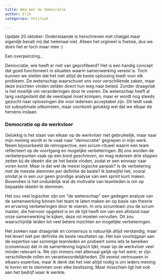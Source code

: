 ```yaml
---
title: Weg met de democratie
author: Erik
categories: Politiek

---
```

Update 20 oktober: Onderstaande is herschreven met chatgpt maar eigenlijk bevalt mij dat helemaal niet. Alleen het orgineel is foetsie, dus we doen het er toch maar mee :)

Een overpeinzing...

Democratie, wie heeft er niet van geprofiteerd? Het is een handig concept dat goed functioneert in situaties waarin samenwerking vereist is. Toch kunnen we stellen dat het niet altijd de beste oplossing biedt voor elk probleem. De wetenschap waarschuwt ons voor verschillende zaken, maar deze inzichten vinden zelden direct hun weg naar beleid. Zonder draagvlak is het moeilijk om veranderingen door te voeren. De wetenschap heeft al lang vastgesteld dat de veestapel moet krimpen, maar er wordt nog steeds gezocht naar oplossingen die voor iedereen acceptabel zijn. Dit leidt vaak tot suboptimale uitkomsten, maar voorkomt gelukkig wel dat we elkaar de hersens inslaan.

### Democratie op de werkvloer

Gelukkig is het slaan van elkaar op de werkvloer niet gebruikelijk, maar naar mijn mening wordt er te vaak naar "democratie" gegrepen in mijn werk. Neem bijvoorbeeld de retrospective, een scrum-ritueel waarin een team reflecteert op de voortgang en mogelijke verbeteringen. Bij ons worden de verbeterpunten vaak op een bord geschreven, en mag iedereen drie stippen zetten bij de ideeën die ze het beste vinden, zodat er een winnaar naar voren komt. Maar is dat wel de meest logische aanpak? Is de verbetering met de meeste stemmen per definitie de beste? Ik betwijfel het, vooral omdat je in een uur geen grondige analyse van een sprint kunt maken. Bovendien is het onduidelijk wat de motivatie van teamleden is om op bepaalde ideeën te stemmen.

Het zou veel logischer zijn om "de wetenschap" een gedegen analyse van de samenwerking binnen het team te laten maken en op basis van theorie en ervaring verbeteringen door te voeren. In ons scrumteam zou de scrum master, die hiervoor opgeleid is en de tijd heeft om van een afstand naar onze samenwerking te kijken, deze rol moeten vervullen. Dit zou waarschijnlijk leiden tot veel betere inzichten en mogelijke verbeteringen.

Het zoeken naar draagvlak en consensus is natuurlijk altijd verstandig, maar het levert niet per definitie de beste resultaten op. Het kan voorbijgaan aan de expertise van sommige teamleden en probeert soms iets te bereiken (consensus) dat in de samenleving logisch lijkt, maar op de werkvloer veel minder relevant is. We zijn immers niet allemaal gelijk op het werk; er zijn verschillende rollen en verantwoordelijkheden. Dit vereist vertrouwen in elkaars expertise, maar ik denk dat het niet altijd nodig is om ieders mening te horen en te stemmen over elke beslissing. Maar misschien ligt het ook aan het bedrijf waar ik werkte.
